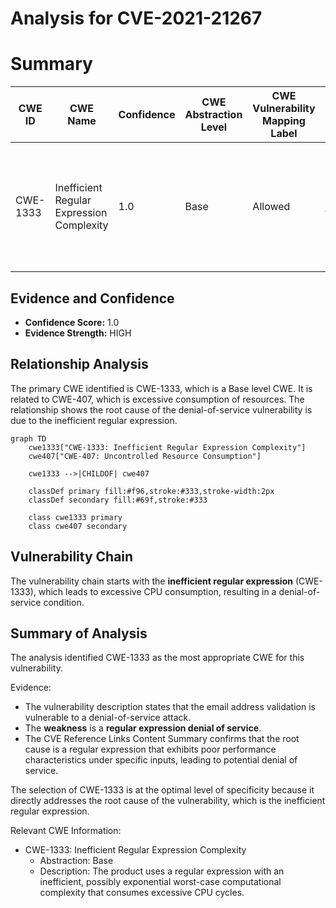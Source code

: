 # Analysis for CVE-2021-21267

# Summary
| CWE ID  | CWE Name  | Confidence | CWE Abstraction Level | CWE Vulnerability Mapping Label | CWE-Vulnerability Mapping Notes |
|------------------|--------------------------------------------------------------------------|---------------|--------------------------|------------------------------------|-------------------------------------------------------------------------------------------------------------------------------------------------------------------|
| CWE-1333 | Inefficient Regular Expression Complexity | 1.0 | Base | Allowed | The vulnerability is due to a regular expression that is inefficient, leading to a denial of service. |

## Evidence and Confidence

*   **Confidence Score:** 1.0
*   **Evidence Strength:** HIGH

## Relationship Analysis
The primary CWE identified is CWE-1333, which is a Base level CWE. It is related to CWE-407, which is excessive consumption of resources. The relationship shows the root cause of the denial-of-service vulnerability is due to the inefficient regular expression.

```mermaid
graph TD
    cwe1333["CWE-1333: Inefficient Regular Expression Complexity"]
    cwe407["CWE-407: Uncontrolled Resource Consumption"]
    
    cwe1333 -->|CHILDOF| cwe407
    
    classDef primary fill:#f96,stroke:#333,stroke-width:2px
    classDef secondary fill:#69f,stroke:#333
    
    class cwe1333 primary
    class cwe407 secondary
```

## Vulnerability Chain
The vulnerability chain starts with the **inefficient regular expression** (CWE-1333), which leads to excessive CPU consumption, resulting in a denial-of-service condition.

## Summary of Analysis
The analysis identified CWE-1333 as the most appropriate CWE for this vulnerability.

Evidence:
*   The vulnerability description states that the email address validation is vulnerable to a denial-of-service attack.
*   The **weakness** is a **regular expression denial of service**.
*   The CVE Reference Links Content Summary confirms that the root cause is a regular expression that exhibits poor performance characteristics under specific inputs, leading to potential denial of service.

The selection of CWE-1333 is at the optimal level of specificity because it directly addresses the root cause of the vulnerability, which is the inefficient regular expression.

Relevant CWE Information:
*   CWE-1333: Inefficient Regular Expression Complexity
    *   Abstraction: Base
    *   Description: The product uses a regular expression with an inefficient, possibly exponential worst-case computational complexity that consumes excessive CPU cycles.